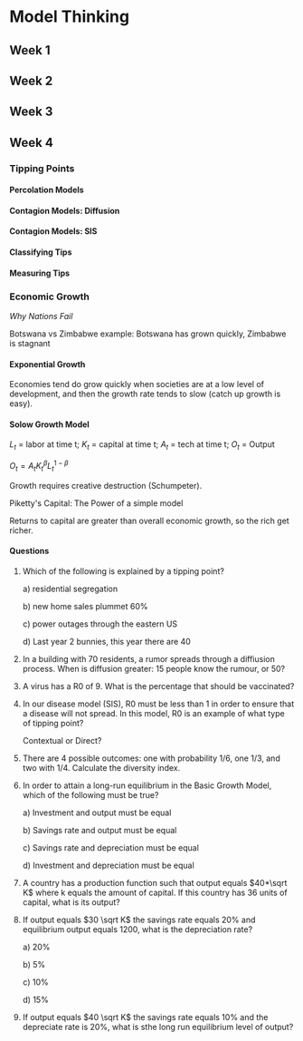 # Model Thinking

## Week 1

## Week 2

## Week 3

## Week 4

### Tipping Points

#### Percolation Models

#### Contagion Models: Diffusion

#### Contagion Models: SIS

#### Classifying Tips

#### Measuring Tips

### Economic Growth

*Why Nations Fail*

Botswana vs Zimbabwe example: Botswana has grown quickly, Zimbabwe is stagnant

#### Exponential Growth

Economies tend do grow quickly when societies are at a low level of development, and then the growth rate tends to slow (catch up growth is easy). 

#### Solow Growth Model

$L_t$ = labor at time t; $K_t$ = capital at time t; $A_t$ = tech at time t; $O_t$ = Output

$O_t = A_t K_t^\beta L_t^{1-\beta}$

Growth requires creative destruction (Schumpeter). 

Piketty's Capital: The Power of a simple model

Returns to capital are greater than overall economic growth, so the rich get richer.

#### Questions

1. Which of the following is explained by a tipping point?

   a) residential segregation

   b) new home sales plummet 60%

   c) power outages through the eastern US

   d) Last year 2 bunnies, this year there are 40

2. In a building with 70 residents, a rumor spreads through a diffiusion process. When is diffusion greater: 15 people know the rumour, or 50?

3. A virus has a R0 of 9. What is the percentage that should be vaccinated?

4. In our disease model (SIS), R0 must be less than 1 in order to ensure that a disease will not spread. In this model, R0 is an example of what type of tipping point?

   Contextual or Direct?

5. There are 4 possible outcomes: one with probability 1/6, one 1/3, and two with 1/4. Calculate the diversity index. 

6. In order to attain a long-run equilibrium in the Basic Growth Model, which of the following must be true?

   a) Investment and output must be equal

   b) Savings rate and output must be equal

   c) Savings rate and depreciation must be equal

   d) Investment and depreciation must be equal

7. A country has a production function such that output equals $40*\sqrt K$ where k equals the amount of capital. If this country has 36 units of capital, what is its output?

8. If output equals $30 \sqrt K$ the savings rate equals 20% and equilibrium output equals 1200, what is the depreciation rate?

   a) 20%

   b) 5%

   c) 10%

   d) 15%

9. If output equals $40 \sqrt K$ the savings rate equals 10% and the depreciate rate is 20%, what is sthe long run equilibrium level of output?



